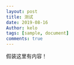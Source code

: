 ```yaml
---
layout: post
title: 测试
date: 2019-08-16
Author: kelo
tags: [sample, document]
comments: true
---
```

假装这里有内容！


